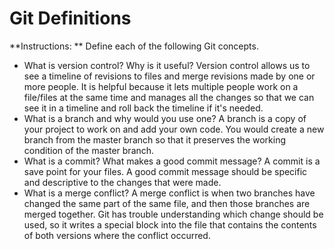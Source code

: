# Git Definitions

**Instructions: ** Define each of the following Git concepts.

* What is version control?  Why is it useful? Version control allows us to see a timeline of revisions to files and merge revisions made by one or more people. It is helpful because it lets multiple people work on a file/files at the same time and manages all the changes so that we can see it in a timeline and roll back the timeline if it's needed.  
* What is a branch and why would you use one? A branch is a copy of your project to work on and add your own code. You would create a new branch from the master branch so that it preserves the working condition of the master branch.  
* What is a commit? What makes a good commit message? A commit is a save point for your files. A good commit message should be specific and descriptive to the changes that were made. 
* What is a merge conflict? A merge conflict is when two branches have changed the same part of the same file, and then those branches are merged together. Git has trouble understanding which change should be used, so it writes a special block into the file that contains the contents of both versions where the conflict occurred. 